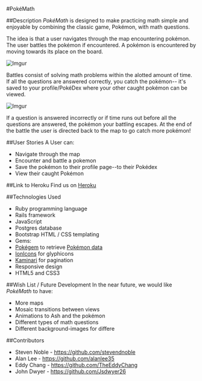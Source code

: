 #PokéMath 


##Description
*PokéMath* is designed to make practicing math simple and enjoyable by combining the classic game, Pokémon, with math questions. 

The idea is that a user navigates through the map encountering pokémon. The user battles the pokémon if encountered.  A pokémon is encountered by moving towards its place on the board. 

![Imgur](http://i.imgur.com/hN976Mk.png)  

Battles consist of solving math problems within the alotted amount of time. If all the questions are answered correctly, you catch the pokémon-- it's saved to your profile/PokéDex where your other caught pokémon can be viewed. 

![Imgur](http://i.imgur.com/tSad9qM.png)

If a question is answered incorrectly or if time runs out before all the questions are answered, the pokémon your battling escapes. At the end of the battle the user is directed back to the map to go catch more pokémon!

##User Stories
A User can:

- Navigate through the map 
- Encounter and battle a pokemon
- Save the pokémon to their profile page--to their Pokédex
- View their caught Pokémon

##Link to Heroku
Find us on [Heroku](http://pokemath.herokuapp.com/)

##Technologies Used

- Ruby programming language
- Rails framework
- JavaScript
- Postgres database 
- Bootstrap HTML / CSS templating
- Gems:
 - [Pokégem](http://macdown.uranusjr.com) to retrieve [Pokémon data](http://pokeapi.co/)
 - [IonIcons](https://github.com/umhan35/ionicons-rails) for glyphicons
 - [Kaminari](https://github.com/amatsuda/kaminari) for pagination
- Responsive design
- HTML5 and CSS3


##Wish List / Future Development
In the near future, we would like *PokéMath* to have:

- More maps
- Mosaic transitions between views
- Animations to Ash and the pokémon
- Different types of math questions
- Different background-images for differe

##Contributors

- Steven Noble - <https://github.com/stevendnoble>
- Alan Lee - <https://github.com/alanlee35>
- Eddy Chang - <https://github.com/TheEddyChang>
- John Dwyer - <https://github.com/Jsdwyer26>